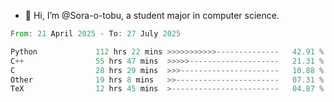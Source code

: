 - 👋 Hi, I’m @Sora-o-tobu, a student major in computer science.

<!--START_SECTION:waka-->

```rust
From: 21 April 2025 - To: 27 July 2025

Python             112 hrs 22 mins >>>>>>>>>>>--------------   42.91 %
C++                55 hrs 47 mins  >>>>>--------------------   21.31 %
C                  28 hrs 29 mins  >>>----------------------   10.88 %
Other              19 hrs 8 mins   >>-----------------------   07.31 %
TeX                12 hrs 45 mins  >------------------------   04.87 %
```

<!--END_SECTION:waka-->

<!---
<img align='center' src='https://raw.githubusercontent.com/Sora-o-tobu/Sora-o-tobu/main/OneLastSora.png' width='410px'>
--->
<!---
Sora-o-tobu/Sora-o-tobu is a ✨ special ✨ repository because its `README.md` (this file) appears on your GitHub profile.
You can click the Preview link to take a look at your changes.
--->
